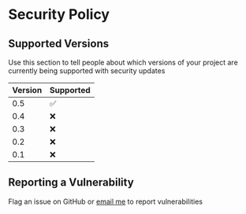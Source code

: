 # Security Policy

## Supported Versions

Use this section to tell people about which versions of your project are currently being supported with security updates

| Version | Supported |
| ------- | ------------------ |
| 0.5 | :white_check_mark: |
| 0.4 | :x: |
| 0.3 | :x: |
| 0.2 | :x: |
| 0.1 | :x: |

## Reporting a Vulnerability

Flag an issue on GitHub or [email me](max@fullimage.net) to report vulnerabilities

